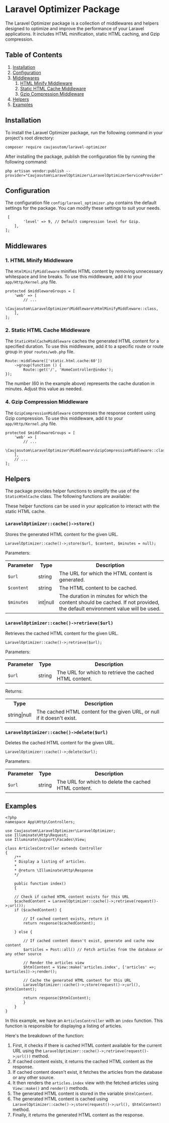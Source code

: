<h1>Laravel Optimizer Package</h1>  
<p>
The Laravel Optimizer package is a collection of middlewares and helpers designed to optimize and improve the performance of your Laravel applications. It includes HTML minification,  static HTML caching, and Gzip compression.
</p>  
<h2>Table of Contents</h2>  
<ol>  
    <li><a href="#installation">Installation</a></li>  
    <li><a href="#configuration">Configuration</a></li>  
    <li>
        <a href="#middlewares">Middlewares</a>  
        <ol>  
            <li><a href="#html-minify-middleware">HTML Minify Middleware</a></li>  
            <li><a href="#static-html-cache-middleware">Static HTML Cache Middleware</a></li>  
            <li><a href="#gzip-compression-middleware">Gzip Compression Middleware</a></li>  
        </ol>  
    </li>
    <li><a href="#helpers">Helpers</a></li>
    <li><a href="#examples">Examples</a></li>
</ol>  
<h2 id="installation">Installation</h2>  
<p> To install the Laravel Optimizer package, run the following command in your project's root directory: </p>  
<pre><code>composer require caujasutom/laravel-optimizer</code></pre>  
<p> After installing the package, publish the configuration file by running the following command: </p>  
<pre><code>php artisan vendor:publish --provider="Caujasutom\LaravelOptimizer\LaravelOptimizerServiceProvider"
</code></pre>  
<h2 id="configuration">Configuration</h2>  
<p>
The configuration file <code>config/laravel_optimizer.php</code> contains the default  
settings for the package. You can modify these settings to suit your needs.
</p>  
<pre><code><?php 
return [
    // ...
    'gzip_compression' => [
        'level' => 9, // Default compression level for Gzip.
    ],
];</code></pre>  
<h2 id="middlewares">Middlewares</h2>  
<h3 id="html-minify-middleware">1. HTML Minify Middleware</h3>  
<p> The <code>HtmlMinifyMiddleware</code> minifies HTML content by removing unnecessary whitespace and line breaks. To use this middleware, add it to your <code>app/Http/Kernel.php</code> file. </p>  
<pre><code>protected $middlewareGroups = [
    'web' => [
        // ...
        \Caujasutom\LaravelOptimizer\Middleware\HtmlMinifyMiddleware::class,
    ],
];</code></pre>  
<h3 id="static-html-cache-middleware">2. Static HTML Cache Middleware</h3>  
<p> The <code>StaticHtmlCacheMiddleware</code> caches the generated HTML content
for a specified duration. To use this middleware, add it to a specific route or route group in your <code>routes/web.php</code>  
file. </p>  
<pre><code>Route::middleware(['static.html.cache:60'])
    ->group(function () {
        Route::get('/', 'HomeController@index');
});</code></pre>  
<p>
The number (60 in the example above) represents the cache duration
in minutes. Adjust this value as needed.
</p>
<h3 id="gzip-compression-middleware">4. Gzip Compression Middleware</h3>  
<p>
The <code>GzipCompressionMiddleware</code> compresses the response content using Gzip compression. To use this middleware, add it to your <code>app/Http/Kernel.php</code> file.
</p>  
<pre><code>protected $middlewareGroups = [
    'web' => [
        // ...
        \Caujasutom\LaravelOptimizer\Middleware\GzipCompressionMiddleware::class,
    ],
    // ... 
];</code></pre>  
<h2 id="helpers">Helpers</h2>  
<p>
The package provides helper  functions
to simplify the use of the <code>StaticHtmlCache</code> class. The following functions are available:
</p>  

<p>
    These helper functions can be used in your application to interact with the static HTML cache.
</p>
<h3><code>LaravelOptimizer::cache()->store()</code></h3>
<p>Stores the generated HTML content for the given URL.</p>
<pre><code>LaravelOptimizer::cache()->;store($url, $content, $minutes = null);</code></pre>
<p>Parameters:</p>
<table>
    <tr>
        <th>Parameter</th>
        <th>Type</th>
        <th>Description</th>
    </tr>
    <tr>
        <td><code>$url</code></td>
        <td>string</td>
        <td>The URL for which the HTML content is generated.</td>
    </tr>
    <tr>
        <td><code>$content</code></td>
        <td>string</td>
        <td>The HTML content to be cached.</td>
    </tr>
    <tr>
        <td><code>$minutes</code></td>
        <td>int|null</td>
        <td>The duration in minutes for which the content should be cached. If not provided, the default environment value will be used.</td>
    </tr>
</table>

<h3><code>LaravelOptimizer::cache()->retrieve($url)</code></h3>
<p>Retrieves the cached HTML content for the given URL.</p>
<pre><code>LaravelOptimizer::cache()->;retrieve($url);</code></pre>
<p>Parameters:</p>
<table>
    <tr>
        <th>Parameter</th>
        <th>Type</th>
        <th>Description</th>
    </tr>
    <tr>
        <td><code>$url</code></td>
        <td>string</td>
        <td>The URL for which to retrieve the cached HTML content.</td>
    </tr>
</table>
<p>Returns:</p>
<table>
    <tr>
        <th>Type</th>
        <th>Description</th>
    </tr>
    <tr>
        <td>string|null</td>
        <td>The cached HTML content for the given URL, or null if it doesn't exist.</td>
    </tr>
</table>

<h3><code>LaravelOptimizer::cache()->delete($url)</code></h3>
<p>Deletes the cached HTML content for the given URL.</p>
<pre><code>LaravelOptimizer::cache()->;delete($url);</code></pre>
<p>Parameters:</p>
<table>
    <tr>
        <th>Parameter</th>
        <th>Type</th>
        <th>Description</th>
    </tr>
    <tr>
        <td><code>$url</code></td>
        <td>string</td>
        <td>The URL for which to delete the cached HTML content.</td>
    </tr>
</table>
<h2 id="examples">Examples</h2>

````
<?php
namespace App\Http\Controllers;

use Caujasutom\LaravelOptimizer\LaravelOptimizer;
use Illuminate\Http\Request;
use Illuminate\Support\Facades\View;

class ArticlesController extends Controller
{
    /**
    * Display a listing of articles.
    * 
    * @return \Illuminate\Http\Response
    */
    
    public function index()
    {
    
    // Check if cached HTML content exists for this URL
    $cachedContent = LaravelOptimizer::cache()->;retrieve(request()->;url());
    if ($cachedContent) {
    
        // If cached content exists, return it
        return response($cachedContent);
        
    } else {
    
        // If cached content doesn't exist, generate and cache new content
        $articles = Post::all() // Fetch articles from the database or any other source
        
        // Render the articles view
        $htmlContent = View::make('articles.index', ['articles' =>; $articles])->;render();
        
        // Cache the generated HTML content for this URL
        LaravelOptimizer::cache()->;store(request()->;url(), $htmlContent);
        
        return response($htmlContent);
        }
    }
}
````
<p>In this example, we have an <code>ArticlesController</code> with an <code>index</code> function. This function is responsible for displaying a listing of articles.</p>
<p>Here's the breakdown of the function:</p>
<ol>
    <li>First, it checks if there is cached HTML content available for the current URL using the <code>LaravelOptimizer::cache()->;retrieve(request()->;url())</code> method.</li>
    <li>If cached content exists, it returns the cached HTML content as the response.</li>
    <li>If cached content doesn't exist, it fetches the articles from the database or any other source.</li>
    <li>It then renders the <code>articles.index</code> view with the fetched articles using <code>View::make()</code> and <code>render()</code> methods.</li>
    <li>The generated HTML content is stored in the variable <code>$htmlContent</code>.</li>
    <li>The generated HTML content is cached using <code>LaravelOptimizer::cache()->;store(request()->;url(), $htmlContent)</code> method.</li>
    <li>Finally, it returns the generated HTML content as the response.</li>
</ol>
